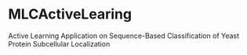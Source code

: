 MLCActiveLearing
================

Active Learning Application on Sequence-Based Classification of Yeast Protein Subcellular Localization

